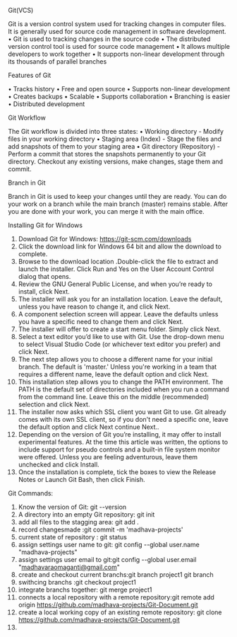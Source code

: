 Git(VCS)

Git is a version control system used for tracking changes in computer files. It is generally used for source code management in software development.
•	Git is used to tracking changes in the source code
•	The distributed version control tool is used for source code management
•	It allows multiple developers to work together
•	It supports non-linear development through its thousands of parallel branches

Features of Git

•	Tracks history
•	Free and open source
•	Supports non-linear development
•	Creates backups
•	Scalable
•	Supports collaboration
•	Branching is easier
•	Distributed development

Git Workflow

The Git workflow is divided into three states:
•	Working directory - Modify files in your working directory
•	Staging area (Index) - Stage the files and add snapshots of them to your staging area
•	Git directory (Repository) - Perform a commit that stores the snapshots permanently to your Git directory. Checkout any existing versions, make changes, stage them and commit.
 
Branch in Git

Branch in Git is used to keep your changes until they are ready. You can do your work on a branch while the main branch (master) remains stable. After you are done with your work, you can merge it with the main office.
 

Installing Git for Windows

1. Download Git for Windows:  https://git-scm.com/downloads
2. Click the download link for Windows 64 bit and allow the download to complete.
3. Browse to the download location .Double-click the file to extract and launch the installer. Click Run and Yes on the User Account Control dialog that opens.
4. Review the GNU General Public License, and when you’re ready to install, click Next.
5. The installer will ask you for an installation location. Leave the default, unless you have reason to change it, and click Next.
6. A component selection screen will appear. Leave the defaults unless you have a specific need to change them and click Next.
7. The installer will offer to create a start menu folder. Simply click Next.
8. Select a text editor you’d like to use with Git. Use the drop-down menu to select Visual Studio Code (or whichever text editor you prefer) and click Next.
9. The next step allows you to choose a different name for your initial branch. The default is 'master.' Unless you're working in a team that requires a different name, leave the default option and click Next.
10. This installation step allows you to change the PATH environment. The PATH is the default set of directories included when you run a command from the command line. Leave this on the middle (recommended) selection and click Next.
11. The installer now asks which SSL client you want Git to use. Git already comes with its own SSL client, so if you don't need a specific one, leave the default option and click Next continue Next..
12. Depending on the version of Git you’re installing, it may offer to install experimental features. At the time this article was written, the options to include support for pseudo controls and a built-in file system monitor were offered. Unless you are feeling adventurous, leave them unchecked and click Install.
13. Once the installation is complete, tick the boxes to view the Release Notes or Launch Git Bash, then click Finish.

Git Commands:
1. Know the version of Git: git --version
2. A directory into an empty Git repository:  git init
3. add all files to the stagging area: git add .
4. record changesmade :git commit -m 'madhava-projects'
5. current state of repository : git status
6. assign settings user name to git: git config --global user.name "madhava-projects"
7. assign settings user email to git:git config --global user.email "madhavaraomaganti@gmail.com"
8. create and checkout current branchs:git branch project1      git branch
9. swithcing branchs :git checkout project1
10. integrate branchs together: git merge project1
11. connects a local repository with a remote repository:git remote add origin https://github.com/madhava-projects/Git-Document.git
12. create a local working copy of an existing remote repository: git clone https://github.com/madhava-projects/Git-Document.git
13. 


